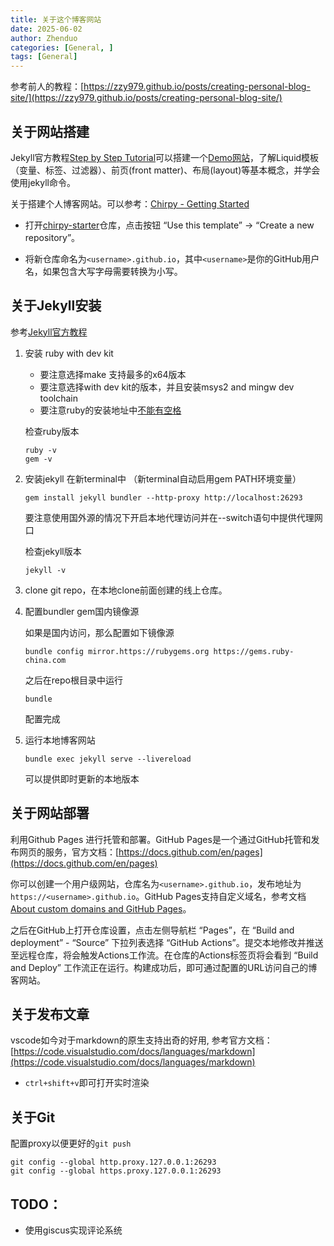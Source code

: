 ```yaml
---
title: 关于这个博客网站
date: 2025-06-02
author: Zhenduo
categories: [General, ]
tags: [General]
---
```


参考前人的教程：[https://zzy979.github.io/posts/creating-personal-blog-site/](https://zzy979.github.io/posts/creating-personal-blog-site/)

## 关于网站搭建

Jekyll官方教程[Step by Step Tutorial](https://jekyllrb.com/docs/step-by-step/01-setup/)可以搭建一个[Demo网站](https://zzy979.github.io/jekyll-tutorial/)，了解Liquid模板（变量、标签、过滤器）、前页(front matter)、布局(layout)等基本概念，并学会使用jekyll命令。


关于搭建个人博客网站。可以参考：[Chirpy - Getting Started](https://chirpy.cotes.page/posts/getting-started/)

- 打开[chirpy-starter](https://github.com/cotes2020/chirpy-starter)仓库，点击按钮 “Use this template” → “Create a new repository”。

- 将新仓库命名为`<username>.github.io`，其中`<username>`是你的GitHub用户名，如果包含大写字母需要转换为小写。




## 关于Jekyll安装
参考[Jekyll官方教程](https://jekyllrb.com/docs/installation/)

1. 安装 ruby with dev kit
    - 要注意选择make 支持最多的x64版本
    - 要注意选择with dev kit的版本，并且安装msys2 and mingw dev toolchain
    - 要注意ruby的安装地址中[不能有空格](https://stackoverflow.com/questions/16898286/error-invalid-switch-in-rubyopt-f-runtimeerror-is-shown-while-install-gems)

    检查ruby版本
    ```terminal
    ruby -v
    gem -v
    ```

2. 安装jekyll
    在新terminal中 （新terminal自动启用gem PATH环境变量）
    ```terminal
    gem install jekyll bundler --http-proxy http://localhost:26293
    ```
    要注意使用国外源的情况下开启本地代理访问并在--switch语句中提供代理网口

    检查jekyll版本
    ```terminal
    jekyll -v
    ```
3. clone git repo，在本地clone前面创建的线上仓库。

4. 配置bundler gem国内镜像源

    如果是国内访问，那么配置如下镜像源
    ```terminal
    bundle config mirror.https://rubygems.org https://gems.ruby-china.com
    ```
    之后在repo根目录中运行
    ```terminal
    bundle
    ```
    配置完成

5. 运行本地博客网站
    ```terminal
    bundle exec jekyll serve --livereload
    ```
    可以提供即时更新的本地版本



## 关于网站部署
利用Github Pages 进行托管和部署。GitHub Pages是一个通过GitHub托管和发布网页的服务，官方文档：[https://docs.github.com/en/pages](https://docs.github.com/en/pages)

你可以创建一个用户级网站，仓库名为`<username>.github.io`，发布地址为 `https://<username>.github.io`。GitHub Pages支持自定义域名，参考文档 [About custom domains and GitHub Pages](https://docs.github.com/en/pages/configuring-a-custom-domain-for-your-github-pages-site/about-custom-domains-and-github-pages)。

之后在GitHub上打开仓库设置，点击左侧导航栏 “Pages”，在 “Build and deployment” - “Source” 下拉列表选择 “GitHub Actions”。提交本地修改并推送至远程仓库，将会触发Actions工作流。在仓库的Actions标签页将会看到 “Build and Deploy” 工作流正在运行。构建成功后，即可通过配置的URL访问自己的博客网站。

## 关于发布文章
vscode如今对于markdown的原生支持出奇的好用, 参考官方文档：[https://code.visualstudio.com/docs/languages/markdown](https://code.visualstudio.com/docs/languages/markdown)

- `ctrl+shift+v`即可打开实时渲染

## 关于Git
配置proxy以便更好的`git push`
```terminal
git config --global http.proxy.127.0.0.1:26293
git config --global https.proxy.127.0.0.1:26293
```

## TODO：
- 使用giscus实现评论系统